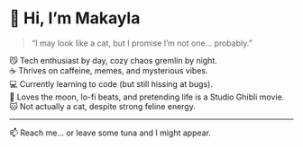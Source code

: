 # 🐾 Hi, I’m Makayla

> “I may look like a cat, but I promise I’m not one… probably.”

😼 Tech enthusiast by day, cozy chaos gremlin by night.  
☕ Thrives on caffeine, memes, and mysterious vibes.  
💻 Currently learning to code (but still hissing at bugs).  
🌙 Loves the moon, lo-fi beats, and pretending life is a Studio Ghibli movie.  
🐱 Not actually a cat, despite strong feline energy.

---

📫 Reach me... or leave some tuna and I might appear.
